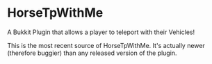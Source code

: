 # HorseTpWithMe
A Bukkit Plugin that allows a player to teleport with their Vehicles!

This is the most recent source of HorseTpWithMe. It's actually newer (therefore buggier) than any released version of the plugin.

